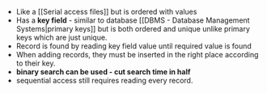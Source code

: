 - Like a [[Serial access files]] but is ordered with values
- Has a **key field** - similar to database [[DBMS - Database Management Systems|primary keys]] but is both ordered and unique unlike primary keys which are just unique.
- Record is found by reading key field value until required value is found 
- When adding records, they must be inserted in the right place according to their key.
- **binary search can be used - cut search time in half**
- sequential access still requires reading every record.   